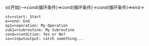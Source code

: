 st(开始)-->cond(循环条件)=>cond(循环条件)->cond(循环条件)=>end->

```
st=>start: Start
e=>end: End
op1=>operation: My Operation
sub1=>subroutine: My Subroutine
cond=>condition: Yes or No?
io=>inputoutput: catch something...
```